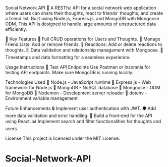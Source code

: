 Social Network API 📡
A RESTful API for a social network web application where users can share their thoughts, react to friends' thoughts, and create a friend list. Built using Node.js, Express.js, and MongoDB with Mongoose ODM. This API is designed to handle large amounts of unstructured data efficiently.

🌟 Key Features
🔄 Full CRUD operations for Users and Thoughts.
🤝 Manage Friend Lists: Add or remove friends.
💬 Reactions: Add or delete reactions to thoughts.
🗄️ Data validation and relationship management with Mongoose.
📅 Timestamps and data formatting for a seamless experience.

Usage Instructions
🔗 Test API Endpoints
Use Postman or Insomnia for testing API endpoints.
Make sure MongoDB is running locally.

 Technologies Used
🌟 Node.js - JavaScript runtime
🌟 Express.js - Web framework for Node.js
🌟 MongoDB - NoSQL database
🌟 Mongoose - ODM for MongoDB
🌟 Nodemon - Development server reloader
🌟 dotenv - Environment variable management

Future Enhancements
🔒 Implement user authentication with JWT.
🛡️ Add more data validation and error handling.
🎨 Build a front-end for the API using React.
📊 Implement search and filter functionalities for thoughts and users.

 License
This project is licensed under the MIT License.

# Social-Network-API